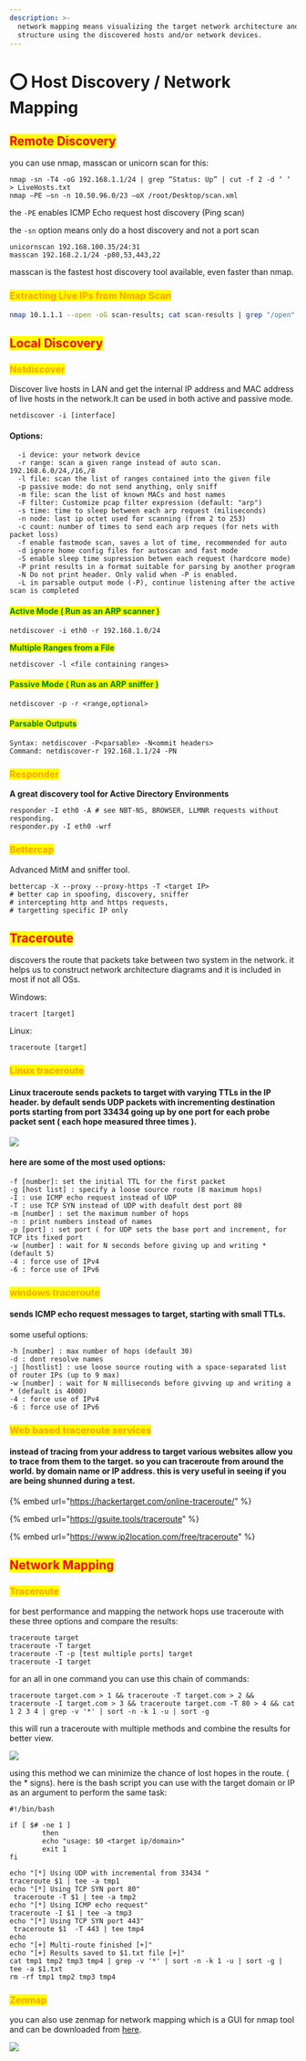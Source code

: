 ```yaml
---
description: >-
  network mapping means visualizing the target network architecture and
  structure using the discovered hosts and/or network devices.
---
```


# ⭕ Host Discovery / Network Mapping

## <mark style="color:red;">Remote Discovery</mark>

you can use nmap, masscan or unicorn scan for this:

```
nmap -sn -T4 -oG 192.168.1.1/24 | grep “Status: Up” | cut -f 2 -d ‘ ‘ > LiveHosts.txt
nmap –PE –sn -n 10.50.96.0/23 –oX /root/Desktop/scan.xml
```

the `-PE` enables ICMP Echo request host discovery (Ping scan)

&#x20;the `-sn` option means only do a host discovery and not a port scan

```
unicornscan 192.168.100.35/24:31
masscan 192.168.2.1/24 -p80,53,443,22
```

masscan is the fastest host discovery tool available, even faster than nmap.

### <mark style="color:orange;">Extracting Live IPs from Nmap Scan</mark>

```bash
nmap 10.1.1.1 --open -oG scan-results; cat scan-results | grep "/open" | cut -d " " -f 2 > exposed-services-ips
```

## <mark style="color:red;">Local Discovery</mark>

### <mark style="color:orange;">Netdiscover</mark>

Discover live hosts in LAN and get the internal IP address and MAC address of live hosts in the network.It can be used in both active and passive mode.

```
netdiscover -i [interface]
```

#### Options:

```
  -i device: your network device
  -r range: scan a given range instead of auto scan. 192.168.6.0/24,/16,/8
  -l file: scan the list of ranges contained into the given file
  -p passive mode: do not send anything, only sniff
  -m file: scan the list of known MACs and host names
  -F filter: Customize pcap filter expression (default: "arp")
  -s time: time to sleep between each arp request (miliseconds)
  -n node: last ip octet used for scanning (from 2 to 253)
  -c count: number of times to send each arp reques (for nets with packet loss)
  -f enable fastmode scan, saves a lot of time, recommended for auto
  -d ignore home config files for autoscan and fast mode
  -S enable sleep time supression betwen each request (hardcore mode)
  -P print results in a format suitable for parsing by another program
  -N Do not print header. Only valid when -P is enabled.
  -L in parsable output mode (-P), continue listening after the active scan is completed
```

#### <mark style="color:green;">Active Mode ( Run as an ARP scanner )</mark>

```
netdiscover -i eth0 -r 192.168.1.0/24
```

<mark style="color:green;">**Multiple Ranges from a File**</mark>

```
netdiscover -l <file containing ranges>
```

#### <mark style="color:green;">**Passive Mode ( Run as an ARP sniffer )**</mark>

```
netdiscover -p -r <range,optional>
```

#### <mark style="color:green;">Parsable Outputs</mark>

```
Syntax: netdiscover -P<parsable> -N<ommit headers>
Command: netdiscover-r 192.168.1.1/24 -PN
```

### <mark style="color:orange;">Responder</mark>

**A great discovery tool for Active Directory Environments**

```
responder -I eth0 -A # see NBT-NS, BROWSER, LLMNR requests without responding.
responder.py -I eth0 -wrf
```

### <mark style="color:orange;">Bettercap</mark>

Advanced MitM and sniffer tool.

```
bettercap -X --proxy --proxy-https -T <target IP>
# better cap in spoofing, discovery, sniffer
# intercepting http and https requests,
# targetting specific IP only
```



## <mark style="color:red;">Traceroute</mark>

discovers the route that packets take between two system in the network. it helps us to construct network architecture diagrams and it is included in most if not all OSs.

<mark style="color:orange;"></mark>

Windows:

```
tracert [target]
```

Linux:

```
traceroute [target] 
```

### <mark style="color:orange;">Linux traceroute</mark>

#### Linux traceroute sends packets to target with varying TTLs in the IP header. by default sends UDP packets with incrementing destination ports starting from port 33434 going up by one port for each probe packet sent ( each hope measured three times ).

![](../../.gitbook/assets/tr.png)

#### here are some of the most used options:

```
-f [number]: set the initial TTL for the first packet
-g [host list] : specify a loose source route (8 maximum hops)
-I : use ICMP echo request instead of UDP
-T : use TCP SYN instead of UDP with deafult dest port 80
-m [number] : set the maximum number of hops
-n : print numbers instead of names
-p [port] : set port ( for UDP sets the base port and increment, for TCP its fixed port
-w [number] : wait for N seconds before giving up and writing * (default 5)
-4 : force use of IPv4
-6 : force use of IPv6
```

### <mark style="color:orange;">windows traceroute</mark>

#### sends ICMP echo request messages to target, starting with small TTLs.

some useful options:

```
-h [number] : max number of hops (default 30)
-d : dont resolve names
-j [hostlist] : use loose source routing with a space-separated list of router IPs (up to 9 max)
-w [number] : wait for N milliseconds before givving up and writing a * (default is 4000)
-4 : force use of IPv4
-6 : force use of IPv6
```

### <mark style="color:orange;">Web based traceroute services</mark>

#### instead of tracing from your address to target various websites allow you to trace from them to the target. so you can traceroute from around the world. by domain name or IP address. this is very useful in seeing if you are being shunned during a test.

{% embed url="https://hackertarget.com/online-traceroute/" %}

{% embed url="https://gsuite.tools/traceroute" %}

{% embed url="https://www.ip2location.com/free/traceroute" %}

## <mark style="color:red;">Network Mapping</mark>

### <mark style="color:orange;">Traceroute</mark>

for best performance and mapping the network hops use traceroute with these three options and compare the results:

```
traceroute target
traceroute -T target
traceroute -T -p [test multiple ports] target
traceroute -I target
```

for an all in one command you can use this chain of commands:

```
traceroute target.com > 1 && traceroute -T target.com > 2 && traceroute -I target.com > 3 && traceroute target.com -T 80 > 4 && cat 1 2 3 4 | grep -v '*' | sort -n -k 1 -u | sort -g
```

this will run a traceroute with multiple methods and combine the results for better view.

![](../../.gitbook/assets/tr2.png)

using this method we can minimize the chance of lost hopes in the route. ( the \* signs). here is the bash script you can use with the target domain or IP as an argument to perform the same task:

```
#!/bin/bash

if [ $# -ne 1 ]
        then
        echo "usage: $0 <target ip/domain>"
        exit 1
fi

echo "[*] Using UDP with incremental from 33434 "
traceroute $1 | tee -a tmp1
echo "[*] Using TCP SYN port 80"
 traceroute -T $1 | tee -a tmp2
echo "[*] Using ICMP echo request"
traceroute -I $1 | tee -a tmp3
echo "[*] Using TCP SYN port 443"
 traceroute $1  -T 443 | tee tmp4
echo
echo "[+] Multi-route finished [+]"
echo "[+] Results saved to $1.txt file [+]"
cat tmp1 tmp2 tmp3 tmp4 | grep -v '*' | sort -n -k 1 -u | sort -g | tee -a $1.txt
rm -rf tmp1 tmp2 tmp3 tmp4
```

### <mark style="color:orange;">Zenmap</mark>

you can also use zenmap for network mapping which is a GUI for nmap tool and can be downloaded from [here](https://nmap.org/zenmap/).

![](../../.gitbook/assets/zenmap.png)
